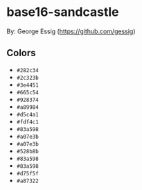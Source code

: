 # base16-sandcastle

By: George Essig (https://github.com/gessig)

## Colors

* `#282c34`
* `#2c323b`
* `#3e4451`
* `#665c54`
* `#928374`
* `#a89984`
* `#d5c4a1`
* `#fdf4c1`
* `#83a598`
* `#a07e3b`
* `#a07e3b`
* `#528b8b`
* `#83a598`
* `#83a598`
* `#d75f5f`
* `#a87322`
